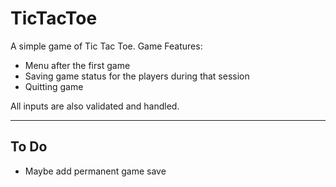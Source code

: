 # TicTacToe
A simple game of Tic Tac Toe.
Game Features:
* Menu after the first game
* Saving game status for the players during that session
* Quitting game

All inputs are also validated and handled.

***

## To Do
* Maybe add permanent game save
